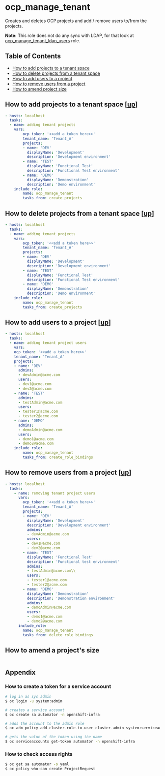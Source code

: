 # ocp_manage_tenant

Creates and deletes OCP projects and add / remove users to/from the projects.

**Note:** This role does not do any sync with LDAP, for that look at [ocp_manage_tenant_ldap_users](../ocp_manage_tenant_ldap_users) role.

<a name="toc"></a>
## Table of Contents 

- [How to add projects to a tenant space](#add-projects)
- [How to delete projects from a tenant space](#delete-projects)
- [How to add users to a project](#add-users)
- [How to remove users from a project](#remove-users)
- [How to amend project size](#amend-project-size)

<a name="add_projects"></a>
## How to add projects to a tenant space [[up](#toc)]

```yaml
- hosts: localhost
  tasks:
  - name: adding tenant projects
    vars:
        ocp_token: '<<add a token here>>'
        tenant_name: 'Tenant_A'
        projects:
        - name: 'DEV'
          displayName: 'Development'
          description: 'Development environment'
        - name: 'TEST'
          displayName: 'Functional Test'
          description: 'Functional Test environment'
        - name: 'DEMO'
          displayName: 'Demonstration'
          description: 'Demo environment'
    include_role: 
        name: ocp_manage_tenant
        tasks_from: create_projects
```

<a name="delete_projects"></a>
## How to delete projects from a tenant space [[up](#toc)]

```yaml
- hosts: localhost
  tasks:
  - name: adding tenant projects
    vars:
        ocp_token: '<<add a token here>>'
        tenant_name: 'Tenant_A'
        projects:
        - name: 'DEV'
          displayName: 'Development'
          description: 'Development environment'
        - name: 'TEST'
          displayName: 'Functional Test'
          description: 'Functional Test environment'
        - name: 'DEMO'
          displayName: 'Demonstration'
          description: 'Demo environment'
    include_role: 
        name: ocp_manage_tenant
        tasks_from: create_projects
```

<a name="add-users"></a>
## How to add users to a project [[up](#toc)]

```yaml
- hosts: localhost
  tasks:
  - name: adding tenant project users
    vars:
    ocp_token: '<<add a token here>>'
    tenant_name: 'Tenant_A'
    projects:
    - name: 'DEV'
      admins:
      - devAdmin@acme.com
      users:
      - dev1@acme.com
      - dev2@acme.com
    - name: 'TEST'
      admins:
      - testAdmin@acme.com
      users:
      - tester1@acme.com
      - tester2@acme.com
    - name: 'DEMO'
      admins:
      - demoAdmin@acme.com
      users:
      - demo1@acme.com
      - demo2@acme.com
    include_role: 
        name: ocp_manage_tenant
        tasks_from: create_role_bindings
```

<a name="remove-users"></a>
## How to remove users from a project [[up](#toc)]
```yaml
- hosts: localhost
  tasks:
    - name: removing tenant project users
      vars:
        ocp_token: '<<add a token here>>'
        tenant_name: 'Tenant_A'
        projects:
        - name: 'DEV'
          displayName: 'Development'
          description: 'Development environment'
          admins:
          - devAdmin@acme.com
          users:
          - dev1@acme.com
          - dev2@acme.com
        - name: 'TEST'
          displayName: 'Functional Test'
          description: 'Functional test environment'
          admins:
          - testAdmin@acme.com\\
          users:
          - tester1@acme.com
          - tester2@acme.com
        - name: 'DEMO'
          displayName: 'Demonstration'
          description: 'Demonstration environment'
          admins:
          - demoAdmin@acme.com
          users:
          - demo1@acme.com
          - demo2@acme.com
      include_role: 
        name: ocp_manage_tenant
        tasks_from: delete_role_bindings
```
<a name="amend-project-size"></a>
## How to amend a project's size 

```yaml


```

## Appendix

### How to create a token for a service account

```bash
# log in as sys admin
$ oc login -u system:admin

# creates a service account
$ oc create sa automator -n openshift-infra

# adds the account to the admin role
$ oc adm policy add-cluster-role-to-user cluster-admin system:serviceaccount:openshift-infra:automator

# gets the value of the token using the name
$ oc serviceaccounts get-token automator -n openshift-infra
```

### How to check access rights

```bash
$ oc get sa automator -o yaml
$ oc policy who-can create ProjectRequest
```